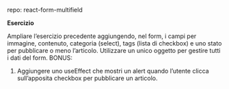 repo: react-form-multifield


**Esercizio**

 Ampliare l’esercizio precedente aggiungendo, nel form, i campi per immagine, contenuto, categoria (select), tags (lista di checkbox) e uno stato per pubblicare o meno l’articolo.
 Utilizzare un unico oggetto per gestire tutti i dati del form.
 BONUS:
 1. Aggiungere uno useEffect che mostri un alert quando l’utente clicca sull’apposita checkbox per pubblicare un articolo.